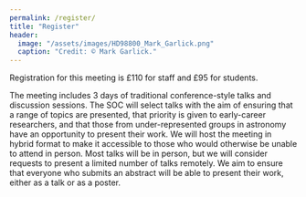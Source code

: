 ```yaml
---
permalink: /register/
title: "Register"
header:
  image: "/assets/images/HD98800_Mark_Garlick.png"
  caption: "Credit: © Mark Garlick."
---
```


Registration for this meeting is £110 for staff and £95 for students.

The meeting includes 3 days of traditional conference-style talks and discussion sessions. The SOC will select talks with the aim of ensuring that a range of topics are presented, that priority is given to early-career researchers, and that those from under-represented groups in astronomy have an opportunity to present their work. We will host the meeting in hybrid format to make it accessible to those who would otherwise be unable to attend in person. Most talks will be in person, but we will consider requests to present a limited number of talks remotely. We aim to ensure that everyone who submits an abstract will be able to present their work, either as a talk or as a poster.


